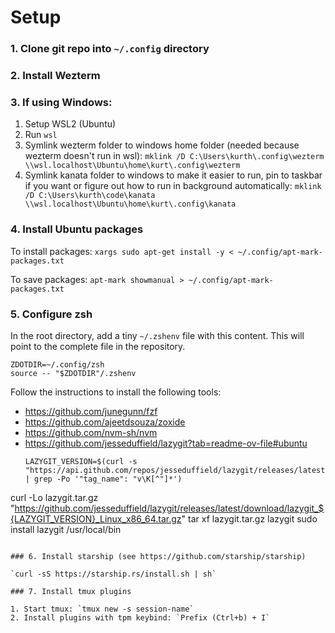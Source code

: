 # Setup

### 1. Clone git repo into `~/.config` directory

### 2. Install Wezterm

### 3. If using Windows:

1. Setup WSL2 (Ubuntu)
2. Run `wsl`
3. Symlink wezterm folder to windows home folder (needed because wezterm doesn't run in wsl): `mklink /D C:\Users\kurth\.config\wezterm \\wsl.localhost\Ubuntu\home\kurt\.config\wezterm`
4. Symlink kanata folder to windows to make it easier to run, pin to taskbar if you want or figure out how to run in background automatically: `mklink /D C:\Users\kurth\code\kanata \\wsl.localhost\Ubuntu\home\kurt\.config\kanata`

### 4. Install Ubuntu packages

To install packages: `xargs sudo apt-get install -y < ~/.config/apt-mark-packages.txt`

To save packages: `apt-mark showmanual > ~/.config/apt-mark-packages.txt`

### 5. Configure zsh

In the root directory, add a tiny `~/.zshenv` file with this content. This will point to the complete file in the repository.
```
ZDOTDIR=~/.config/zsh
source -- "$ZDOTDIR"/.zshenv
```

Follow the instructions to install the following tools:
- https://github.com/junegunn/fzf
- https://github.com/ajeetdsouza/zoxide
- https://github.com/nvm-sh/nvm
- https://github.com/jesseduffield/lazygit?tab=readme-ov-file#ubuntu
  ```
  LAZYGIT_VERSION=$(curl -s "https://api.github.com/repos/jesseduffield/lazygit/releases/latest" | grep -Po '"tag_name": "v\K[^"]*')
curl -Lo lazygit.tar.gz "https://github.com/jesseduffield/lazygit/releases/latest/download/lazygit_${LAZYGIT_VERSION}_Linux_x86_64.tar.gz"
tar xf lazygit.tar.gz lazygit
sudo install lazygit /usr/local/bin
  ```

### 6. Install starship (see https://github.com/starship/starship)

`curl -sS https://starship.rs/install.sh | sh`

### 7. Install tmux plugins

1. Start tmux: `tmux new -s session-name`
2. Install plugins with tpm keybind: `Prefix (Ctrl+b) + I`

